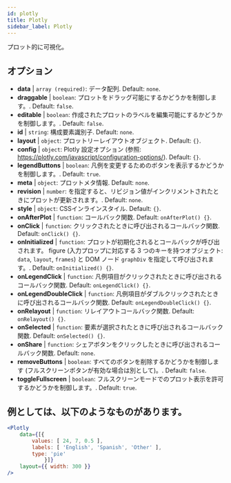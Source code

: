 ```yaml
---
id: plotly 
title: Plotly
sidebar_label: Plotly
---
```


プロット的に可視化。

## オプション

* __data__ | `array (required)`: データ配列. Default: `none`.
* __draggable__ | `boolean`: プロットをドラッグ可能にするかどうかを制御します。. Default: `false`.
* __editable__ | `boolean`: 作成されたプロットのラベルを編集可能にするかどうかを制御します。. Default: `false`.
* __id__ | `string`: 構成要素識別子. Default: `none`.
* __layout__ | `object`: プロットリーレイアウトオブジェクト. Default: `{}`.
* __config__ | `object`: Plotly 設定オプション (参照: https://plotly.com/javascript/configuration-options/). Default: `{}`.
* __legendButtons__ | `boolean`: 凡例を変更するためのボタンを表示するかどうかを制御します。. Default: `true`.
* __meta__ | `object`: プロットメタ情報. Default: `none`.
* __revision__ | `number`: を指定すると、リビジョン値がインクリメントされたときにプロットが更新されます。. Default: `none`.
* __style__ | `object`: CSSインラインスタイル. Default: `{}`.
* __onAfterPlot__ | `function`: コールバック関数. Default: `onAfterPlot() {}`.
* __onClick__ | `function`: クリックされたときに呼び出されるコールバック関数. Default: `onClick() {}`.
* __onInitialized__ | `function`: プロットが初期化されるとコールバックが呼び出されます。 figure (入力プロップに対応する 3 つのキーを持つオブジェクト: `data`, `layout`, `frames`) と DOM ノード `graphDiv` を指定して呼び出されます。. Default: `onInitialized() {}`.
* __onLegendClick__ | `function`: 凡例項目がクリックされたときに呼び出されるコールバック関数. Default: `onLegendClick() {}`.
* __onLegendDoubleClick__ | `function`: 凡例項目がダブルクリックされたときに呼び出されるコールバック関数. Default: `onLegendDoubleClick() {}`.
* __onRelayout__ | `function`: リレイアウトコールバック関数. Default: `onRelayout() {}`.
* __onSelected__ | `function`: 要素が選択されたときに呼び出されるコールバック関数. Default: `onSelected() {}`.
* __onShare__ | `function`: シェアボタンをクリックしたときに呼び出されるコールバック関数. Default: `none`.
* __removeButtons__ | `boolean`: すべてのボタンを削除するかどうかを制御します (フルスクリーンボタンが有効な場合は別として)。. Default: `false`.
* __toggleFullscreen__ | `boolean`: フルスクリーンモードでのプロット表示を許可するかどうかを制御します。. Default: `true`.


## 例としては、以下のようなものがあります。

```jsx live
<Plotly
    data={[{
        values: [ 24, 7, 0.5 ],
        labels: [ 'English', 'Spanish', 'Other' ],
        type: 'pie'
            }]}
    layout={{ width: 300 }}
/>
```


